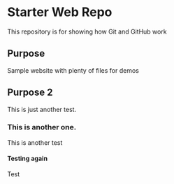 # Starter Web Repo

This repository is for showing how Git and GitHub work

## Purpose

Sample website with plenty of files for demos

## Purpose 2

This is just another test.

### This is another one.

This is another test

#### Testing again

Test
